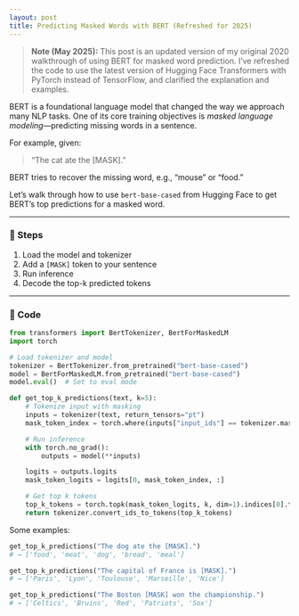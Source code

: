 ```yaml
---
layout: post
title: Predicting Masked Words with BERT (Refreshed for 2025)
---
```


> **Note (May 2025):** This post is an updated version of my original 2020 walkthrough of using BERT for masked word prediction. I’ve refreshed the code to use the latest version of Hugging Face Transformers with PyTorch instead of TensorFlow, and clarified the explanation and examples.

BERT is a foundational language model that changed the way we approach many NLP tasks. One of its core training objectives is *masked language modeling*—predicting missing words in a sentence.

For example, given:
> “The cat ate the [MASK].”

BERT tries to recover the missing word, e.g., “mouse” or “food.”

Let’s walk through how to use `bert-base-cased` from Hugging Face to get BERT’s top predictions for a masked word.

---

### 🔧 Steps

1. Load the model and tokenizer  
2. Add a `[MASK]` token to your sentence  
3. Run inference  
4. Decode the top-k predicted tokens

---

### 🧪 Code

```python
from transformers import BertTokenizer, BertForMaskedLM
import torch

# Load tokenizer and model
tokenizer = BertTokenizer.from_pretrained("bert-base-cased")
model = BertForMaskedLM.from_pretrained("bert-base-cased")
model.eval()  # Set to eval mode

def get_top_k_predictions(text, k=5):
    # Tokenize input with masking
    inputs = tokenizer(text, return_tensors="pt")
    mask_token_index = torch.where(inputs["input_ids"] == tokenizer.mask_token_id)[1]

    # Run inference
    with torch.no_grad():
        outputs = model(**inputs)

    logits = outputs.logits
    mask_token_logits = logits[0, mask_token_index, :]

    # Get top k tokens
    top_k_tokens = torch.topk(mask_token_logits, k, dim=1).indices[0].tolist()
    return tokenizer.convert_ids_to_tokens(top_k_tokens)

```

Some examples:

```python
get_top_k_predictions("The dog ate the [MASK].")
# → ['food', 'meat', 'dog', 'bread', 'meal']

get_top_k_predictions("The capital of France is [MASK].")
# → ['Paris', 'Lyon', 'Toulouse', 'Marseille', 'Nice']

get_top_k_predictions("The Boston [MASK] won the championship.")
# → ['Celtics', 'Bruins', 'Red', 'Patriots', 'Sox']
```